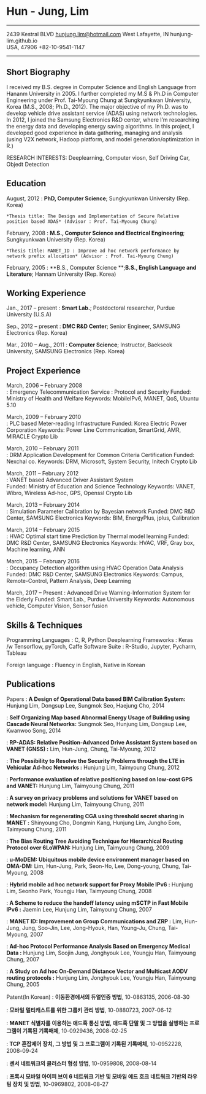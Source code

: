 Hun - Jung, Lim
============

-------------------     ----------------------------
2439 Kestral BLVD            hunjung.lim@hotmail.com
West Lafayette, IN             hunjung-lim.github.io  
USA, 47906                          +82-10-9541-1147
-------------------     ----------------------------

Short Biography
----------
I received my B.S. degree in Computer Science and English Language from Hananm University in 2005. I further completed my M.S & Ph.D in Computer Engineering under Prof. Tai-Myoung Chung at Sungkyunkwan University, Korea (M.S., 2008; Ph.D., 2012). The major objective of my Ph.D. was to develop vehicle drive assistant service (ADAS) using network technologies. In 2012, I joined the Samsung Electronics R&D center, where I’m researching the energy data and developing energy saving algorithms. In this project, I developed good experience in data gathering, managing and analysis (using V2X network, Hadoop platform, and model generation/optimization in R.)

RESEARCH INTERESTS: Deeplearning, Computer viosn, Self Driving Car, Objedt Detection

Education
---------

August, 2012
:   **PhD, Computer Science**; Sungkyunkwan University (Rep. Korea)

    *Thesis title: The Design and Implementation of Secure Relative position based ADAS* (Advisor : Prof. Tai-Myoung Chung)

February, 2008
:   **M.S., Computer Science and Electrical Engineering**; Sungkyunkwan University (Rep. Korea)

    *Thesis title: MANET_ID : Improve ad hoc network performance by network prefix allocation* (Advisor : Prof. Tai-Myoung Chung)

February, 2005
:   **B.S., Computer Science **;**B.S., English Language and Literature**;   Hannam University	(Rep. Korea)

Working Experience
----------

Jan., 2017 – present
:   **Smart Lab.**; Postdoctoral researcher, Purdue University (U.S.A)


Sep., 2012 – present
:   **DMC R&D Center**; Senior Engineer, SAMSUNG Electronics (Rep. Korea)

Mar., 2010 – Aug., 2011
:   **Computer Science**; Instructor, Baekseok University, SAMSUNG Electronics (Rep. Korea)


Project Experience 
----------
March, 2006  – February 2008	
: Emergency Telecommunication Service : Protocol and Security
				Funded: Ministry of Health and Welfare
				Keywords: MobileIPv6, MANET, QoS, Ubuntu 5.10

March, 2009  – February 2010	
: PLC based Meter-reading Infrastructure 
				Funded: Korea Electric Power Corporation
				Keywords: Power Line Communication, SmartGrid, AMR, MIRACLE Crypto Lib

March, 2010  – February 2011	
: DRM Application Development for Common Criteria Certification
				Funded: Nexchal co.
				Keywords: DRM, Microsoft, System Security, Initech Crypto Lib

March, 2011  – February 2012	
: VANET based Advanced Driver Assistant System  
				Funded: Ministry of Education and Science Technology
				Keywords: VANET, Wibro, Wireless Ad-hoc, GPS, Openssl Crypto Lib

March, 2013  – February 2014	
: Simulation Parameter Calibration by Bayesian network
				Funded: DMC R&D Center, SAMSUNG Electronics
				Keywords: BIM, EnergyPlus, jplus, Calibration

March, 2014  – February 2015	
: HVAC Optimal start time Prediction by Thermal model learning
				Funded: DMC R&D Center, SAMSUNG Electronics
				Keywords: HVAC, VRF, Gray box, Machine learning, ANN

March, 2015  – February 2016	
: Occupancy Detection algorithm using HVAC Operation Data Analysis
				Funded: DMC R&D Center, SAMSUNG Electronics
				Keywords: Campus, Remote-Control, Pattern Analysis, Deep Learning

March, 2017  – Present
: Advanced Drive Warning-Information System for the Elderly 
Funded: Smart Lab., Purdue University
Keywords: Autonomous vehicle, Computer Vision, Sensor fusion

Skills & Techniques
----------
Programming Languages : C, R, Python
Deeplearning Frameworks : Keras /w Tensorflow, pyTorch, Caffe 
Software Suite : R-Studio, Jupyter, Pycharm, Tableau

Foreign language : Fluency in English, Native in Korean 


Publications
--------------------



Papers 
:   **A Design of Operational Data based BIM Calibration System:** Hunjung Lim, Dongsup Lee, Sungmok Seo, Haejung Cho, 2014

:   **Self Organizing Map based Abnormal Energy Usage of Building using Cascade Neural Networks:** Sungmok Seo, Hunjung Lim, Dongsup Lee, Kwanwoo Song, 2014

:   **RP-ADAS: Relative Position-Advanced Drive Assistant System based on VANET (GNSS)	:** Lim, Hun-Jung, Chung, Tai-Myoung, 2012 


:   **The Possibility to Resolve the Security Problems through the LTE in Vehicular Ad-hoc Networks :** Hunjung Lim, Taimyoung Chung, 2012

:   **Performance evaluation of relative positioning based on low-cost GPS and VANET:** Hunjung Lim, Taimyoung Chung, 2011 

:   **A survey on privacy problems and solutions for VANET based on network model:** Hunjung Lim, Taimyoung Chung, 2011

:   **Mechanism for regenerating CGA using threshold secret sharing in MANET
:**  Shinyoung Cho, Dongmin Kang, Hunjung Lim, Jungho Eom, Taimyoung Chung, 2011


:   **The Bias Routing Tree Avoiding Technique for Hierarchical Routing Protocol over 6LoWPAN:**  Hunjung Lim, Taimyoung Chung, 2009

:   **u-MoDEM: Ubiquitous mobile device environment manager based on OMA-DM:** Lim, Hun-Jung, Park, Seon-Ho, Lee, Dong-young, Chung, Tai-Myoung, 2008



:   **Hybrid mobile ad hoc network support for Proxy Mobile IPv6	:** Hunjung Lim, Seonho Park, Youngju Han, Taimyoung Chung, 2008


:   **A Scheme to reduce the handoff latency using mSCTP in Fast Mobile IPv6	:** Jaemin Lee, Hunjung Lim, Taimyoung Chung, 2007 

:   **MANET ID: Improvement on Group Communications and ZRP	:** Lim, Hun-Jung, Jung, Soo-Jin, Lee, Jong-Hyouk, Han, Young-Ju, Chung, Tai-Myoung, 2007 


:   **Ad-hoc Protocol Performance Analysis Based on Emergency Medical Data	:** Hunjung Lim, Soojin Jung, Jonghyouk Lee, Youngju Han, Taimyoung Chung, 2007 

:   **A Study on Ad hoc On-Demand Distance Vector and Multicast AODV routing protocols	:** Hunjung Lim, Jonghyouk Lee, Youngju Han, Taimyoung Chung, 2005

Patent(In Korean)
:   **이동환경에서의 듀얼인증 방법**, 10-0863135, 2006-08-30 

:   **모바일 멀티캐스트를 위한 그룹키 관리 방법**, 10-0880723, 2007-06-12 

:   **MANET 식별자를 이용하는 애드혹 통신 방법, 애드혹 단말 및 그 방법을 실행하는 프로그램이 기록된 기록매체**, 10-0929436, 2008-02-25

:   **TCP 혼잡제어 장치, 그 방법 및 그 프로그램이 기록된 기록매체**, 10-0952228, 2008-09-24 

:   **센서 네트워크의 클러스터 형성 방법**, 10-0959808, 2008-08-14 


:   **프록시 모바일 아이피 브이 6 네트워크 기반 및 모바일 에드 호크 네트워크 기반의 라우팅 장치 및 방법**, 10-0969802, 2008-08-27
